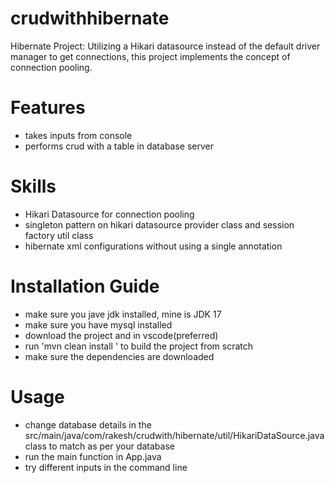 # crudwithhibernate

Hibernate Project: Utilizing a Hikari datasource instead of the default driver manager to get connections, this project implements the concept of connection pooling.

# Features

- takes inputs from console
- performs crud with a table in database server

# Skills

- Hikari Datasource for connection pooling
- singleton pattern on hikari datasource provider class and session factory util class
- hibernate xml configurations without using a single annotation

# Installation Guide

- make sure you jave jdk installed, mine is JDK 17
- make sure you have mysql installed
- download the project and in vscode(preferred)
- run 'mvn clean install ' to build the project from scratch
- make sure the dependencies are downloaded

# Usage

- change database details in the src/main/java/com/rakesh/crudwith/hibernate/util/HikariDataSource.java class to match as per your database
- run the main function in App.java
- try different inputs in the command line
